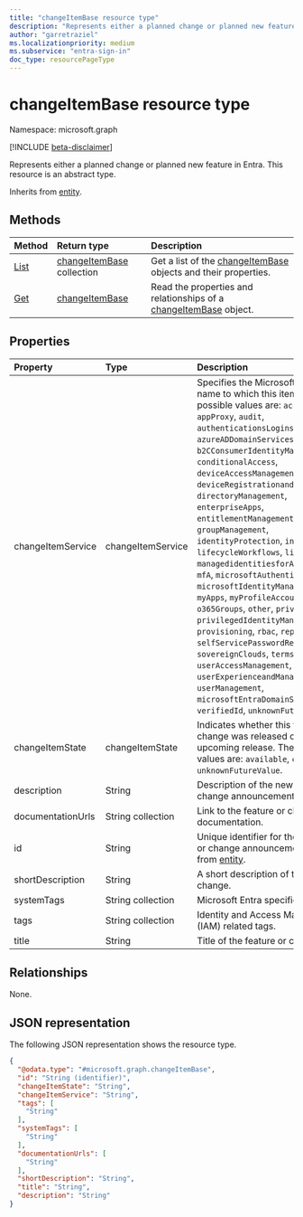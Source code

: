 ```yaml
---
title: "changeItemBase resource type"
description: "Represents either a planned change or planned new feature in Entra."
author: "garretraziel"
ms.localizationpriority: medium
ms.subservice: "entra-sign-in"
doc_type: resourcePageType
---
```


# changeItemBase resource type

Namespace: microsoft.graph

[!INCLUDE [beta-disclaimer](../../includes/beta-disclaimer.md)]

Represents either a planned change or planned new feature in Entra. This resource is an abstract type.

Inherits from [entity](../resources/entity.md).

## Methods
|Method|Return type|Description|
|:---|:---|:---|
|[List](../api/identitycontainer-list-productchanges.md)|[changeItemBase](../resources/changeitembase.md) collection|Get a list of the [changeItemBase](../resources/changeitembase.md) objects and their properties.|
|[Get](../api/changeitembase-get.md)|[changeItemBase](../resources/changeitembase.md)|Read the properties and relationships of a [changeItemBase](../resources/changeitembase.md) object.|

## Properties
|Property|Type|Description|
|:---|:---|:---|
|changeItemService|changeItemService|Specifies the Microsoft Entra service name to which this item belongs. The possible values are: `accessReviews`, `appProxy`, `audit`, `authenticationsLogins`, `azureADDomainServices`, `b2B`, `b2CConsumerIdentityManagement`, `conditionalAccess`, `deviceAccessManagement`, `deviceRegistrationandManagement`, `directoryManagement`, `enterpriseApps`, `entitlementManagement`, `groupManagement`, `identityProtection`, `internetAccess`, `lifecycleWorkflows`, `linkedIn`, `managedidentitiesforAzureresources`, `mfA`, `microsoftAuthenticatorApp`, `microsoftIdentityManager`, `msGraph`, `myApps`, `myProfileAccount`, `na`, `o365Groups`, `other`, `privateAccess`, `privilegedIdentityManagement`, `provisioning`, `rbac`, `reporting`, `roles`, `selfServicePasswordReset`, `sovereignClouds`, `termsofUse`, `userAccessManagement`, `userExperienceandManagement`, `userManagement`, `microsoftEntraDomainServices`, `verifiedId`, `unknownFutureValue`.|
|changeItemState|changeItemState|Indicates whether this feature or change was released or if it's an upcoming release. The possible values are: `available`, `comingSoon`, `unknownFutureValue`.|
|description|String|Description of the new feature or change announcement.|
|documentationUrls|String collection|Link to the feature or change documentation.|
|id|String|Unique identifier for the new feature or change announcement. Inherited from [entity](../resources/entity.md).|
|shortDescription|String|A short description of the feature or change.|
|systemTags|String collection|Microsoft Entra specific tags.|
|tags|String collection|Identity and Access Management (IAM) related tags.|
|title|String|Title of the feature or change.|

## Relationships
None.

## JSON representation
The following JSON representation shows the resource type.
<!-- {
  "blockType": "resource",
  "keyProperty": "id",
  "@odata.type": "microsoft.graph.changeItemBase",
  "baseType": "microsoft.graph.entity",
  "openType": false
}
-->
``` json
{
  "@odata.type": "#microsoft.graph.changeItemBase",
  "id": "String (identifier)",
  "changeItemState": "String",
  "changeItemService": "String",
  "tags": [
    "String"
  ],
  "systemTags": [
    "String"
  ],
  "documentationUrls": [
    "String"
  ],
  "shortDescription": "String",
  "title": "String",
  "description": "String"
}
```
